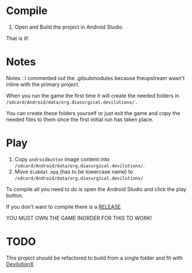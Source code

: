 # Compile

1) Open and Build the project in Android Studio

That is it!

# Notes

Notes : I commented out the .gitsubmodules because theupstream wasn't inline with the primary project.

When you run the game the first time it will create the needed folders in  `/sdcard/Android/data/org.diasurgical.devilutionx/` .

You can create these folders yourself or just exit the game and copy the needed files to them once the first initial run has taken place.

# Play 
1) Copy  `androidbutton` image content into `/sdcard/Android/data/org.diasurgical.devilutionx/`. 
2) Move `diabdat.mpq` (has to be lowercase name) to `/sdcard/Android/data/org.diasurgical.devilutionx/`


To compile all you need to do is open the Android Studio and click the play button.

If you don't want to compile there is a [RELEASE](https://github.com/Jimmy-cell/wip-devilutiondroid/releases/download/1.1b/devilution.apk) 

YOU MUST OWN THE GAME INORDER FOR THIS TO WORK!

# TODO

This project should be refactored to build from a single folder and fit with [DevilutionX](https://github.com/diasurgical/devilutionX) 
